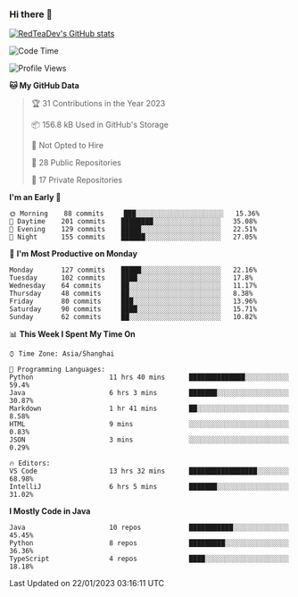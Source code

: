 ### Hi there 👋

<!--
**RedTeaDev/RedTeaDev** is a ✨ _special_ ✨ repository because its `README.md` (this file) appears on your GitHub profile.

Here are some ideas to get you started:

- 🔭 I’m currently working on ...
- 🌱 I’m currently learning ...
- 👯 I’m looking to collaborate on ...
- 🤔 I’m looking for help with ...
- 💬 Ask me about ...
- 📫 How to reach me: ...
- 😄 Pronouns: ...
- ⚡ Fun fact: ...
-->

<!--
[![wakatime](https://wakatime.com/badge/user/6b101ed0-04c0-4490-9283-eb61f2efff96.svg)](https://wakatime.com/@6b101ed0-04c0-4490-9283-eb61f2efff96)
!-->

[![RedTeaDev's GitHub stats](https://github-readme-stats.vercel.app/api?username=RedTeaDev)](https://github.com/anuraghazra/github-readme-stats)
<!--
[![willianrod's wakatime stats](https://github-readme-stats.vercel.app/api/wakatime?username=RedTeaDev)](https://github.com/anuraghazra/github-readme-stats)
!-->
<!--START_SECTION:waka-->
![Code Time](http://img.shields.io/badge/Code%20Time-1%2C154%20hrs%208%20mins-blue)

![Profile Views](http://img.shields.io/badge/Profile%20Views-1-blue)

**🐱 My GitHub Data** 

> 🏆 31 Contributions in the Year 2023
 > 
> 📦 156.8 kB Used in GitHub's Storage 
 > 
> 🚫 Not Opted to Hire
 > 
> 📜 28 Public Repositories 
 > 
> 🔑 17 Private Repositories  
 > 
**I'm an Early 🐤** 

```text
🌞 Morning    88 commits     ███░░░░░░░░░░░░░░░░░░░░░░   15.36% 
🌆 Daytime    201 commits    ████████░░░░░░░░░░░░░░░░░   35.08% 
🌃 Evening    129 commits    █████░░░░░░░░░░░░░░░░░░░░   22.51% 
🌙 Night      155 commits    ██████░░░░░░░░░░░░░░░░░░░   27.05%

```
📅 **I'm Most Productive on Monday** 

```text
Monday       127 commits    █████░░░░░░░░░░░░░░░░░░░░   22.16% 
Tuesday      102 commits    ████░░░░░░░░░░░░░░░░░░░░░   17.8% 
Wednesday    64 commits     ██░░░░░░░░░░░░░░░░░░░░░░░   11.17% 
Thursday     48 commits     ██░░░░░░░░░░░░░░░░░░░░░░░   8.38% 
Friday       80 commits     ███░░░░░░░░░░░░░░░░░░░░░░   13.96% 
Saturday     90 commits     ████░░░░░░░░░░░░░░░░░░░░░   15.71% 
Sunday       62 commits     ██░░░░░░░░░░░░░░░░░░░░░░░   10.82%

```


📊 **This Week I Spent My Time On** 

```text
⌚︎ Time Zone: Asia/Shanghai

💬 Programming Languages: 
Python                   11 hrs 40 mins      ██████████████░░░░░░░░░░░   59.4% 
Java                     6 hrs 3 mins        ███████░░░░░░░░░░░░░░░░░░   30.87% 
Markdown                 1 hr 41 mins        ██░░░░░░░░░░░░░░░░░░░░░░░   8.58% 
HTML                     9 mins              ░░░░░░░░░░░░░░░░░░░░░░░░░   0.83% 
JSON                     3 mins              ░░░░░░░░░░░░░░░░░░░░░░░░░   0.29%

🔥 Editors: 
VS Code                  13 hrs 32 mins      █████████████████░░░░░░░░   68.98% 
IntelliJ                 6 hrs 5 mins        ███████░░░░░░░░░░░░░░░░░░   31.02%

```

**I Mostly Code in Java** 

```text
Java                     10 repos            ███████████░░░░░░░░░░░░░░   45.45% 
Python                   8 repos             █████████░░░░░░░░░░░░░░░░   36.36% 
TypeScript               4 repos             ████░░░░░░░░░░░░░░░░░░░░░   18.18%

```



 Last Updated on 22/01/2023 03:16:11 UTC
<!--END_SECTION:waka-->


